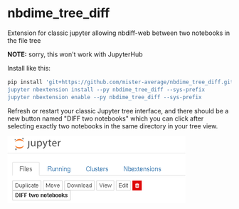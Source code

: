 # nbdime_tree_diff
Extension for classic jupyter allowing nbdiff-web between two notebooks in the file tree

**NOTE:** sorry, this won't work with JupyterHub

Install like this:

```bash
pip install 'git+https://github.com/mister-average/nbdime_tree_diff.git
jupyter nbextension install --py nbdime_tree_diff --sys-prefix
jupyter nbextension enable --py nbdime_tree_diff --sys-prefix
```
Refresh or restart your classic Jupyter tree interface, and there should be a new button named "DIFF two notebooks" which you can click after selecting exactly two notebooks in the same directory in your tree view.

![image.png](./README_images/screenshot.png)
